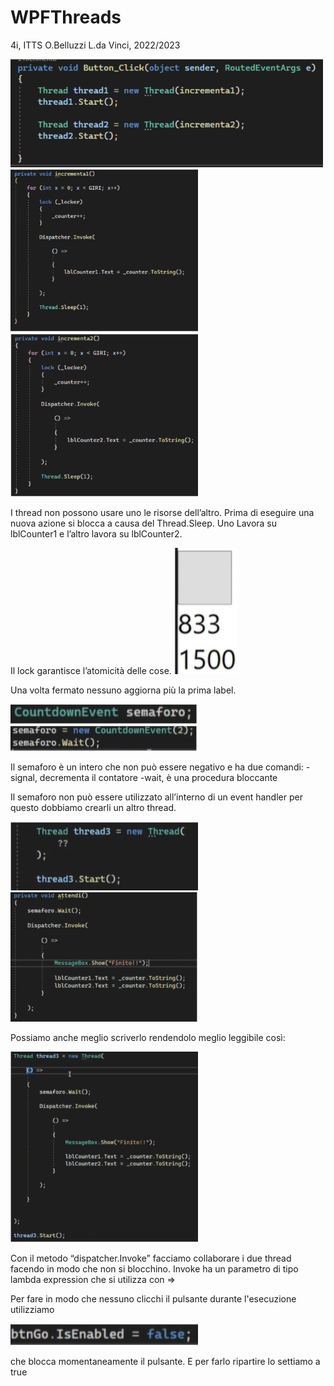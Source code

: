 # WPFThreads
4i, ITTS O.Belluzzi L.da Vinci, 2022/2023

<img src="images/immagine1.PNG" width=500>
<img src="images/immagine2.PNG" width=300> 
<img src="images/immagine3.PNG" width=300>

I thread non possono usare uno le risorse dell’altro.
Prima di eseguire una nuova azione si blocca a causa del Thread.Sleep.
Uno Lavora su lblCounter1 e l’altro lavora su lblCounter2.

Il lock garantisce l’atomicità delle cose.
<img src="images/immagine4.PNG" width=100>

Una volta fermato nessuno aggiorna più la prima label.

<img src="images/immagine5.PNG" width=300>
<img src="images/immagine6.PNG" width=300>

Il semaforo è un intero che non può essere negativo e ha due comandi:
-signal, decrementa il contatore
-wait, è una procedura bloccante 

Il semaforo non può essere utilizzato all’interno di un event handler per questo dobbiamo crearli un altro thread.

<img src="images/immagine7.PNG" width=300>
<img src="images/immagine8.PNG" width=300>

Possiamo anche meglio scriverlo rendendolo meglio leggibile così:

<img src="images/immagine9.PNG" width=300>

Con il metodo “dispatcher.Invoke” facciamo collaborare i due thread facendo in modo che non si blocchino.
Invoke ha un parametro di tipo lambda expression che si utilizza con =>

Per fare in modo che nessuno clicchi il pulsante durante l'esecuzione utilizziamo

<img src="images/immagine10.PNG" width=300>

che blocca momentaneamente il pulsante. 
E per farlo ripartire lo settiamo a true
